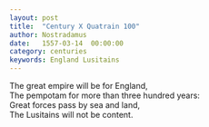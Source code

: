 ```yaml
---
layout: post
title:  "Century X Quatrain 100"
author: Nostradamus
date:   1557-03-14  00:00:00
category: centuries
keywords: England Lusitains
---
```


The great empire will be for England,  
The pempotam for more than three hundred years:  
Great forces pass by sea and land,  
The Lusitains will not be content.
